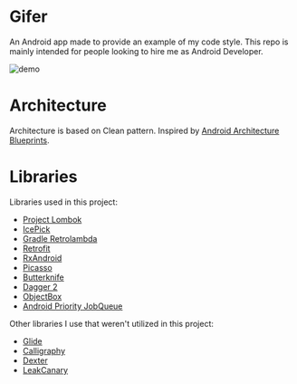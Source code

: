 # Gifer
An Android app made to provide an example of my code style. This repo is mainly intended for people looking to hire me as Android Developer.

![demo](./out.webp)

# Architecture

Architecture is based on Clean pattern. Inspired by [Android Architecture Blueprints](https://github.com/googlesamples/android-architecture/tree/todo-mvp-clean/). 

# Libraries

Libraries used in this project:

 - [Project Lombok](https://projectlombok.org/)
 - [IcePick](https://github.com/frankiesardo/icepick)
 - [Gradle Retrolambda](https://github.com/evant/gradle-retrolambda)
 - [Retrofit](http://square.github.io/retrofit/)
 - [RxAndroid](https://github.com/ReactiveX/RxAndroid)
 - [Picasso](http://square.github.io/picasso/)
 - [Butterknife](http://jakewharton.github.io/butterknife/)
 - [Dagger 2](https://google.github.io/dagger/)
 - [ObjectBox](https://github.com/greenrobot/ObjectBox)
 - [Android Priority JobQueue](https://github.com/yigit/android-priority-jobqueue)


Other libraries I use that weren't utilized in this project:

 - [Glide](https://github.com/bumptech/glide)
 - [Calligraphy](https://github.com/chrisjenx/Calligraphy)
 - [Dexter](https://github.com/Karumi/Dexter)
 - [LeakCanary](https://github.com/square/leakcanary)
